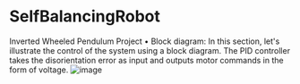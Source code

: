 # SelfBalancingRobot
Inverted Wheeled Pendulum Project
•	Block diagram: 
In this section, let's illustrate the control of the system using a block diagram. The PID controller takes the disorientation error as input and outputs motor commands in the form of voltage. 
![image](https://user-images.githubusercontent.com/76494996/236623743-f255892b-7b23-4f52-a72e-f2d0089e9203.png)
